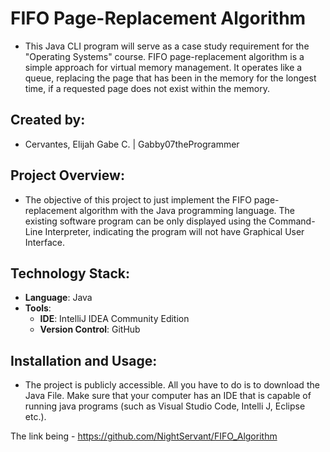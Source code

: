# FIFO Page-Replacement Algorithm

- This Java CLI program will serve as a case study requirement for the "Operating Systems" course. FIFO page-replacement algorithm is a simple approach for virtual memory management. It operates like a queue, replacing the page that has been in the memory for the longest time, if a requested page does not exist within the memory.  

## Created by:
- Cervantes, Elijah Gabe C. | Gabby07theProgrammer

## Project Overview:
- The objective of this project to just implement the FIFO page-replacement algorithm with the Java programming language. The existing software program can be only displayed using the Command-Line Interpreter, indicating the program will not have Graphical User Interface. 

## Technology Stack:
- **Language**: Java
- **Tools**:
  - **IDE**: IntelliJ IDEA Community Edition
  - **Version Control**: GitHub

## Installation and Usage:
- The project is publicly accessible. All you have to do is to download the Java File. Make sure that your computer has an IDE that is capable of running java programs (such as Visual Studio Code, Intelli J, Eclipse etc.).

The link being - https://github.com/NightServant/FIFO_Algorithm
